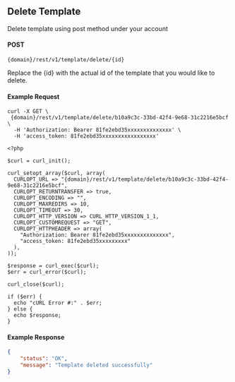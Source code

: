 ## Delete Template

Delete template using post method under your account

#### POST

```
{domain}/rest/v1/template/delete/{id}
```
Replace the {id} with the actual id of the template that you would like to delete.

#### Example Request

```
curl -X GET \
 {domain}/rest/v1/template/delete/b10a9c3c-33bd-42f4-9e68-31c2216e5bcf \
  -H 'Authorization: Bearer 81fe2ebd35xxxxxxxxxxxxxx' \
  -H 'access_token: 81fe2ebd35xxxxxxxxxxxxxxxxx'
```

```
<?php

$curl = curl_init();

curl_setopt_array($curl, array(
  CURLOPT_URL => "{domain}/rest/v1/template/delete/b10a9c3c-33bd-42f4-9e68-31c2216e5bcf",
  CURLOPT_RETURNTRANSFER => true,
  CURLOPT_ENCODING => "",
  CURLOPT_MAXREDIRS => 10,
  CURLOPT_TIMEOUT => 30,
  CURLOPT_HTTP_VERSION => CURL_HTTP_VERSION_1_1,
  CURLOPT_CUSTOMREQUEST => "GET",
  CURLOPT_HTTPHEADER => array(
    "Authorization: Bearer 81fe2ebd35xxxxxxxxxxxxxx",
    "access_token: 81fe2ebd35xxxxxxxxx"
  ),
));

$response = curl_exec($curl);
$err = curl_error($curl);

curl_close($curl);

if ($err) {
  echo "cURL Error #:" . $err;
} else {
  echo $response;
}
```
  
#### Example Response

```json
{
    "status": "OK",
    "message": "Template deleted successfully"
}
```
